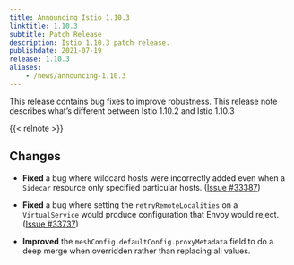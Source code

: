```yaml
---
title: Announcing Istio 1.10.3
linktitle: 1.10.3
subtitle: Patch Release
description: Istio 1.10.3 patch release.
publishdate: 2021-07-19
release: 1.10.3
aliases:
    - /news/announcing-1.10.3
---
```


This release contains bug fixes to improve robustness. This release note describes what’s different between Istio 1.10.2 and Istio 1.10.3

{{< relnote >}}

## Changes

- **Fixed** a bug where wildcard hosts were incorrectly added even when a `Sidecar` resource only specified particular hosts.  ([Issue #33387](https://github.com/istio/istio/issues/33387))

- **Fixed** a bug where setting the `retryRemoteLocalities` on a `VirtualService` would produce configuration that Envoy would reject.  ([Issue #33737](https://github.com/istio/istio/issues/33737))

- **Improved** the `meshConfig.defaultConfig.proxyMetadata` field to do a deep merge when overridden rather than replacing all values.


